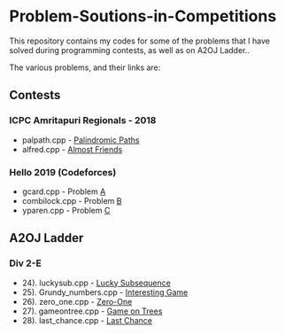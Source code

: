 # Problem-Soutions-in-Competitions
This repository contains my codes for some of the problems that I have solved during programming contests, as well as on A2OJ Ladder..

The various problems, and their links are:
## Contests

### ICPC Amritapuri Regionals - 2018
* palpath.cpp - [Palindromic Paths](https://www.codechef.com/problems/PALPATH)
* alfred.cpp - [Almost Friends](https://www.codechef.com/AMR18ROL/problems/ALFRED)
### Hello 2019 (Codeforces)
* gcard.cpp - Problem [A](https://codeforces.com/contest/1097/problem/A)
* combilock.cpp - Problem [B](https://codeforces.com/contest/1097/problem/B)
* yparen.cpp - Problem [C](https://codeforces.com/contest/1097/problem/C)

## A2OJ Ladder
### Div 2-E
* 24). luckysub.cpp - [Lucky Subsequence](http://codeforces.com/problemset/problem/145/C)
* 25). Grundy_numbers.cpp - [Interesting Game](http://codeforces.com/problemset/problem/87/C)
* 26). zero_one.cpp - [Zero-One](http://codeforces.com/contest/135/problem/C)
* 27). gameontree.cpp - [Game on Trees](https://codeforces.com/problemset/problem/280/C)
* 28). last_chance.cpp - [Last Chance](https://codeforces.com/problemset/problem/137/E)
